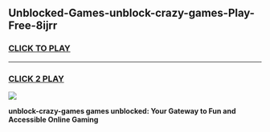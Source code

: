 
## Unblocked-Games-unblock-crazy-games-Play-Free-8ijrr
<h3>
<a href="https://premium76.site?title=unblock-crazy-games&ref=23A">CLICK TO PLAY</a></h3>
<hr>

<h3>
<a href="https://premium76.site?title=unblock-crazy-games&ref=23A">CLICK 2 PLAY</a>
  
</h3>

<a href="https://premium76.site?title=unblock-crazy-games&ref=23A"><img src="https://clearcache.store/games.png"></a>


**unblock-crazy-games games unblocked: Your Gateway to Fun and Accessible Online Gaming**
